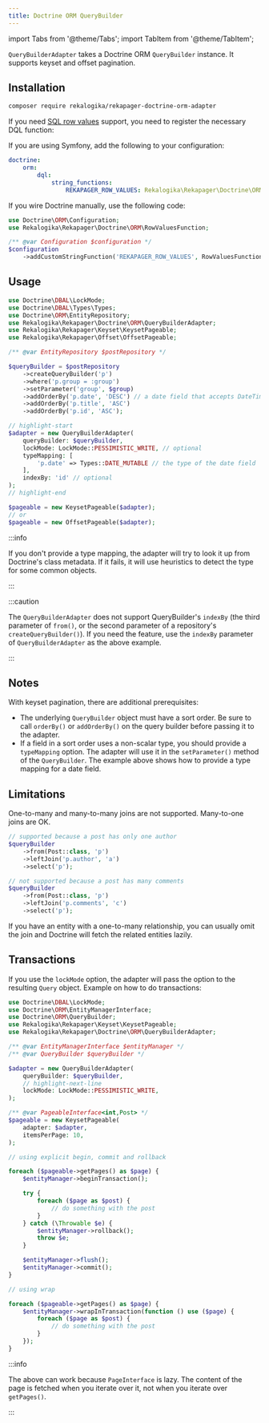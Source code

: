 ```yaml
---
title: Doctrine ORM QueryBuilder
---
```


import Tabs from '@theme/Tabs';
import TabItem from '@theme/TabItem';

`QueryBuilderAdapter` takes a Doctrine ORM `QueryBuilder` instance. It supports
keyset and offset pagination.

## Installation

```bash
composer require rekalogika/rekapager-doctrine-orm-adapter
```

If you need [SQL row values](../10-seek-method.md) support, you need to register
the necessary DQL function:

<Tabs>

<TabItem value="Symfony">

If you are using Symfony, add the following to your configuration:

```yaml title="config/packages/doctrine.yaml"
doctrine:
    orm:
        dql:
            string_functions:
                REKAPAGER_ROW_VALUES: Rekalogika\Rekapager\Doctrine\ORM\RowValuesFunction
```

</TabItem>

<TabItem value="Manual Wiring">

If you wire Doctrine manually, use the following code:

```php
use Doctrine\ORM\Configuration;
use Rekalogika\Rekapager\Doctrine\ORM\RowValuesFunction;

/** @var Configuration $configuration */
$configuration
    ->addCustomStringFunction('REKAPAGER_ROW_VALUES', RowValuesFunction::class);
```

</TabItem>

</Tabs>


## Usage

```php
use Doctrine\DBAL\LockMode;
use Doctrine\DBAL\Types\Types;
use Doctrine\ORM\EntityRepository;
use Rekalogika\Rekapager\Doctrine\ORM\QueryBuilderAdapter;
use Rekalogika\Rekapager\Keyset\KeysetPageable;
use Rekalogika\Rekapager\Offset\OffsetPageable;

/** @var EntityRepository $postRepository */

$queryBuilder = $postRepository
    ->createQueryBuilder('p')
    ->where('p.group = :group')
    ->setParameter('group', $group)
    ->addOrderBy('p.date', 'DESC') // a date field that accepts DateTime
    ->addOrderBy('p.title', 'ASC')
    ->addOrderBy('p.id', 'ASC');

// highlight-start
$adapter = new QueryBuilderAdapter(
    queryBuilder: $queryBuilder,
    lockMode: LockMode::PESSIMISTIC_WRITE, // optional
    typeMapping: [
        'p.date' => Types::DATE_MUTABLE // the type of the date field
    ],
    indexBy: 'id' // optional
);
// highlight-end

$pageable = new KeysetPageable($adapter);
// or
$pageable = new OffsetPageable($adapter);
```

:::info

If you don't provide a type mapping, the adapter will try to look it up from
Doctrine's class metadata. If it fails, it will use heuristics to detect the
type for some common objects.

:::

:::caution

The `QueryBuilderAdapter` does not support QueryBuilder's `indexBy` (the third
parameter of `from()`, or the second parameter of a repository's
`createQueryBuilder()`). If you need the feature, use the `indexBy` parameter of
`QueryBuilderAdapter` as the above example.

:::

## Notes

With keyset pagination, there are additional prerequisites:

* The underlying `QueryBuilder` object must have a sort order. Be sure to call
  `orderBy()` or `addOrderBy()` on the query builder before passing it to the
  adapter.
* If a field in a sort order uses a non-scalar type, you should provide a
  `typeMapping` option. The adapter will use it in the `setParameter()` method
  of the `QueryBuilder`. The example above shows how to provide a type mapping
  for a date field.

## Limitations

One-to-many and many-to-many joins are not supported. Many-to-one joins are OK.

```php
// supported because a post has only one author
$queryBuilder
    ->from(Post::class, 'p')
    ->leftJoin('p.author', 'a')
    ->select('p');

// not supported because a post has many comments
$queryBuilder
    ->from(Post::class, 'p')
    ->leftJoin('p.comments', 'c')
    ->select('p');
```

If you have an entity with a one-to-many relationship, you can usually omit the
join and Doctrine will fetch the related entities lazily.

## Transactions

If you use the `lockMode` option, the adapter will pass the option to the
resulting `Query` object. Example on how to do transactions:

```php
use Doctrine\DBAL\LockMode;
use Doctrine\ORM\EntityManagerInterface;
use Doctrine\ORM\QueryBuilder;
use Rekalogika\Rekapager\Keyset\KeysetPageable;
use Rekalogika\Rekapager\Doctrine\ORM\QueryBuilderAdapter;

/** @var EntityManagerInterface $entityManager */
/** @var QueryBuilder $queryBuilder */

$adapter = new QueryBuilderAdapter(
    queryBuilder: $queryBuilder,
    // highlight-next-line
    lockMode: LockMode::PESSIMISTIC_WRITE,
);

/** @var PageableInterface<int,Post> */
$pageable = new KeysetPageable(
    adapter: $adapter,
    itemsPerPage: 10,
);

// using explicit begin, commit and rollback

foreach ($pageable->getPages() as $page) {
    $entityManager->beginTransaction();

    try {
        foreach ($page as $post) {
            // do something with the post
        }
    } catch (\Throwable $e) {
        $entityManager->rollback();
        throw $e;
    }

    $entityManager->flush();
    $entityManager->commit();
}

// using wrap

foreach ($pageable->getPages() as $page) {
    $entityManager->wrapInTransaction(function () use ($page) {
        foreach ($page as $post) {
            // do something with the post
        }
    });
}
```

:::info

The above can work because `PageInterface` is lazy. The content of the page is
fetched when you iterate over it, not when you iterate over `getPages()`.

:::